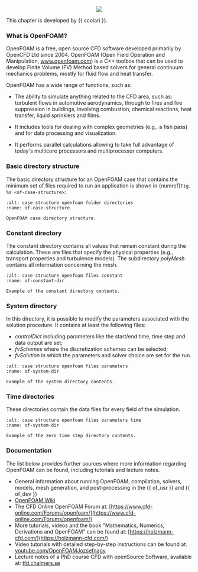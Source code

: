 
<div style="text-align: center"><img src="https://www.openfoam.com/themes/bs4esi/img/openfoam-logo.png"></div>

This chapter is developed by {{ scolari }}.

### What is OpenFOAM?

OpenFOAM is a free, open source CFD software developed primarily by OpenCFD Ltd since 2004. OpenFOAM (Open Field Operation and Manipulation, www.openfoam.com) is a C++ toolbox that can be used to develop Finite Volume (FV) Method based solvers for general continuum mechanics problems, mostly for fluid flow and heat transfer.

OpenFOAM has a wide range of functions, such as:

* The ability to simulate anything related to the CFD area, such as: turbulent flows in automotive aerodynamics, through to fires and fire suppression in buildings, involving combustion, chemical reactions, heat transfer, liquid sprinklers and films.
  
* It includes tools for dealing with complex geometries (e.g., a fish pass) and for data processing and visualization. 
  
* It performs parallel calculations allowing to take full advantage of today's multicore processors and multiprocessor computers.
  
### Basic directory structure

The basic directory structure for an OpenFOAM case that contains the minimum set of files required to run an application is shown in {numref}`Fig. %s <of-case-structure>`:
 
```{figure} ../img/openfoam/case-structure.png
:alt: case structure openfoam folder directories
:name: of-case-structure

OpenFOAM case directory structure.
```
 

### Constant directory

The constant directory contains all values that remain constant during the calculation. These are files that specify the physical properties (e.g., transport properties and turbulence models). The subdirectory *polyMesh* contains all information concerning the mesh.

```{figure} ../img/openfoam/constant.png
:alt: case structure openfoam files constant
:name: of-constant-dir

Example of the constant directory contents.
```


### System directory

In this directory, it is possible to modify the parameters associated with the solution procedure. It contains at least the following files: 

* *controlDict* including parameters like the start/end time, time step and data output are set; 
* *fvSchemes* where the discretization schemes can be selected;
* *fvSolution* in which the parameters and solver choice are set for the run. 

```{figure} ../img/openfoam/system.png
:alt: case structure openfoam files parameters
:name: of-system-dir

Example of the system directory contents.
```


### Time directories

These directories contain the data files for every field of the simulation.

```{figure} ../img/openfoam/time-dir.png
:alt: case structure openfoam files parameters time
:name: of-system-dir

Example of the zero time step directory contents.
```


### Documentation

The list below provides further sources where more information regarding OpenFOAM
can be found, including tutorials and lecture notes.

* General information about running OpenFOAM, compilation, solvers, models, mesh generation, and post-processing in the {{ of_usr }} and {{ of_dev }}
* [OpenFOAM Wiki](https://openfoamwiki.net/)
* The CFD Online OpenFOAM Forum at: [https://www.cfd-online.com/Forums/openfoam/](https://www.cfd-online.com/Forums/openfoam/)
* More tutorials, videos and the book "Mathematics, Numerics, Derivations and OpenFOAM" can be found at: [https://holzmann-cfd.com/](https://holzmann-cfd.com/)  
* Video tutorials with detailed step-by-step instructions can be found at: [youtube.com/OpenFOAMJozsefnagy](https://www.youtube.com/@OpenFOAMJozsefNagy/)
* Lecture notes of a PhD course CFD with openSource Software, available at: [tfd.chalmers.se](http://www.tfd.chalmers.se/~hani/kurser/OS_CFD/#YEAR_2022)
  

